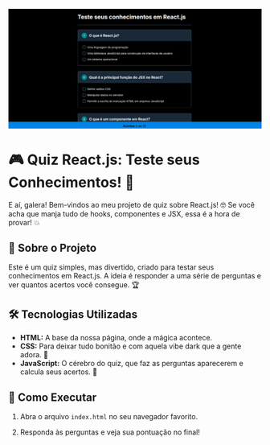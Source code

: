 ![Projeto-nlw-Quiz](imagem/projeto-nlw-quiz.png)

# 🎮 Quiz React.js: Teste seus Conhecimentos! 🚀

E aí, galera! Bem-vindos ao meu projeto de quiz sobre React.js! 🤓 Se você acha que manja tudo de hooks, componentes e JSX, essa é a hora de provar! 💥

## 🧐 Sobre o Projeto

Este é um quiz simples, mas divertido, criado para testar seus conhecimentos em React.js. A ideia é responder a uma série de perguntas e ver quantos acertos você consegue. 🏆

## 🛠️ Tecnologias Utilizadas

* **HTML:** A base da nossa página, onde a mágica acontece.
* **CSS:** Para deixar tudo bonitão e com aquela vibe dark que a gente adora. 🖤
* **JavaScript:** O cérebro do quiz, que faz as perguntas aparecerem e calcula seus acertos. 🧠

## 🚀 Como Executar

1.  Abra o arquivo `index.html` no seu navegador favorito.

2.  Responda às perguntas e veja sua pontuação no final!
